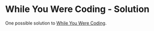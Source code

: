# While You Were Coding - Solution

One possible solution to [While You Were Coding](https://github.com/abbreviatedman/while-you-were-coding).